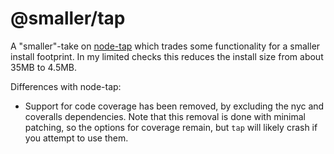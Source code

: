 # @smaller/tap

A "smaller"-take on [node-tap](https://github.com/tapjs/node-tap) which trades
some functionality for a smaller install footprint.  In my limited checks this
reduces the install size from about 35MB to 4.5MB.

Differences with node-tap:

- Support for code coverage has been removed, by excluding the nyc
  and coveralls dependencies.  Note that this removal is done with minimal
  patching, so the options for coverage remain, but `tap` will likely crash if
  you attempt to use them.
